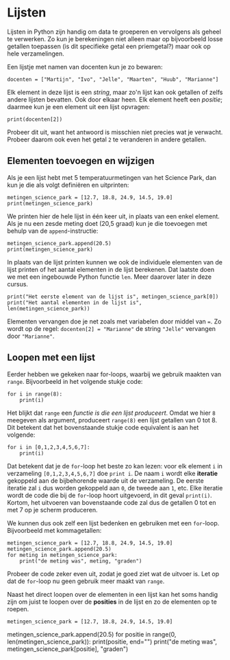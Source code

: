 # Lijsten

Lijsten in Python zijn handig om data te groeperen en vervolgens als geheel te verwerken. Zo kun je berekeningen niet alleen maar op bijvoorbeeld losse getallen toepassen (is dit specifieke getal een priemgetal?) maar ook op hele verzamelingen.

Een lijstje met namen van docenten kun je zo bewaren:

	docenten = ["Martijn", "Ivo", "Jelle", "Maarten", "Huub", "Marianne"]

Elk element in deze lijst is een *string*, maar zo'n lijst kan ook getallen of zelfs andere lijsten bevatten. Ook door elkaar heen. Elk element heeft een *positie*; daarmee kun je een element uit een lijst opvragen:

    print(docenten[2])

Probeer dit uit, want het antwoord is misschien niet precies wat je verwacht. Probeer daarom ook even het getal `2` te veranderen in andere getallen.

## Elementen toevoegen en wijzigen

Als je een lijst hebt met 5 temperatuurmetingen van het Science Park, dan kun je die als volgt definiëren en uitprinten:

	metingen_science_park = [12.7, 18.8, 24.9, 14.5, 19.0]
	print(metingen_science_park)

We printen hier de hele lijst in één keer uit, in plaats van een enkel element. Als je nu een zesde meting doet (20,5 graad) kun je die toevoegen met behulp van de `append`-instructie:

    metingen_science_park.append(20.5)
    print(metingen_science_park)

In plaats van de lijst printen kunnen we ook de individuele elementen van de lijst printen of het aantal elementen in de lijst berekenen. Dat laatste doen we met een ingebouwde Python functie `len`. Meer daarover later in deze cursus.

    print("Het eerste element van de lijst is", metingen_science_park[0])
    print("Het aantal elementen in de lijst is", len(metingen_science_park))

Elementen vervangen doe je net zoals met variabelen door middel van `=`. Zo wordt op de regel: `docenten[2] = "Marianne"` de string `"Jelle"` vervangen door `"Marianne"`.

## Loopen met een lijst

Eerder hebben we gekeken naar for-loops, waarbij we gebruik maakten van `range`. Bijvoorbeeld in het volgende stukje code:

	for i in range(8):
	    print(i)

Het blijkt dat `range` een *functie is die een lijst produceert*. Omdat we hier `8` meegeven als argument, produceert `range(8)` een lijst getallen van 0 tot 8. Dit betekent dat het bovenstaande stukje code equivalent is aan het volgende:

	for i in [0,1,2,3,4,5,6,7]:
	    print(i)

Dat betekent dat je de `for`-loop het beste zo kan lezen: voor elk element `i` in verzameling `[0,1,2,3,4,5,6,7]` doe `print i`. De naam `i` wordt elke **iteratie** gekoppeld aan de bijbehorende waarde uit de verzameling. De eerste iteratie zal `i` dus worden gekoppeld aan `0`, de tweede aan `1`, etc. Elke iteratie wordt de code die bij de `for`-loop hoort uitgevoerd, in dit geval `print(i)`. Kortom, het uitvoeren van bovenstaande code zal dus de getallen 0 tot en met 7 op je scherm produceren.

We kunnen dus ook zelf een lijst bedenken en gebruiken met een `for`-loop. Bijvoorbeeld met kommagetallen:

	metingen_science_park = [12.7, 18.8, 24.9, 14.5, 19.0]
    metingen_science_park.append(20.5)
    for meting in metingen_science_park:
	    print("de meting was", meting, "graden")

Probeer de code zeker even uit, zodat je goed ziet wat de uitvoer is. Let op dat de `for`-loop nu geen gebruik meer maakt van `range`.

Naast het direct loopen over de elementen in een lijst kan het soms handig zijn om juist te loopen over de **posities** in de lijst en zo de elementen op te roepen.

	metingen_science_park = [12.7, 18.8, 24.9, 14.5, 19.0]
  metingen_science_park.append(20.5)
  for positie in range(0, len(metingen_science_park)):
	    print(positie, end="")
	    print("de meting was", metingen_science_park[positie], "graden")
